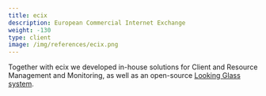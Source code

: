 ```yaml
---
title: ecix
description: European Commercial Internet Exchange
weight: -130
type: client
image: /img/references/ecix.png
---
```

Together with ecix we developed in-house solutions
for Client and Resource Management and Monitoring,
as well as an open-source
[Looking Glass system](https://github.com/ecix/birdseye).
